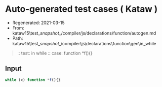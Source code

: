 # Auto-generated test cases ( Kataw )
- Regenerated: 2021-03-15
- From: kataw15\test\__snapshot__/compiler/js/declarations/function/autogen.md
- Path: kataw15\test\__snapshot__\compiler\js\declarations\function\gen\in_while
> :: test: in while
> :: case: function *f(){}
## Input

`````js
while (x) function *f(){}
`````
